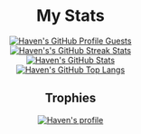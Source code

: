 <h1 align="center">My Stats</h1>

<p align="center">
  <a href="https://github.com/havenfricke"><img src="https://komarev.com/ghpvc/?&label=Profile+Views&username=havenfricke&color=2984CC&style=flat" alt="Haven's GitHub Profile Guests"/></a>
  <br />
  <a href="https://github.com/havenfricke"><img src="https://github-readme-streak-stats.herokuapp.com/?user=havenfricke&theme=tokyonight&hide_border=false&stroke=0000" alt="Haven's's GitHub Streak Stats"/></a>
  <br />
  <a href="https://github.com/havenfricke"><img src="https://github-readme-stats.vercel.app/api?username=havenfricke&show_icons=true&theme=tokyonight&count_private=true&include_all_commits=true" alt="Haven's GitHub Stats"/></a>
  <br />
  <a href="https://github.com/havenfricke?tab=repositories"><img src="https://github-readme-stats.vercel.app/api/top-langs/?username=havenfricke&layout=compact&theme=tokyonight&langs_count=8" alt="Haven's GitHub Top Langs"/></a>
</p>

<h2 align="center">Trophies</h2>

<p align="center">
  <a href="https://github.com/havenfricke"><img src="https://github-profile-trophy.vercel.app/?username=havenfricke&theme=onedark&no-bg=true" alt="Haven's profile"/></a>
</p>
